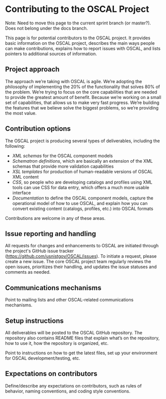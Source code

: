 # Contributing to the OSCAL Project

Note: Need to move this page to the current sprint branch (or master?). Does not belong under the docs branch.

This page is for potential contributors to the OSCAL project. It provides basic information on the OSCAL project, describes the main ways people can make contributions, explains how to report issues with OSCAL, and lists pointers to additional sources of information.

## Project approach

The approach we’re taking with OSCAL is agile. We’re adopting the philosophy of implementing the 20% of the functionality that solves 80% of the problem. We’re trying to focus on the core capabilities that are needed to provide the greatest amount of benefit. Because we’re working on a small set of capabilities, that allows us to make very fast progress. We’re building the features that we believe solve the biggest problems, so we’re providing the most value.

## Contribution options

The OSCAL project is producing several types of deliverables, including the following:
 * *XML schemas* for the OSCAL component models  
 * *Schematron definitions*, which are basically an extension of the XML schemas that provide more validation capabilities
 * *XSL templates* for production of human-readable versions of OSCAL XML content 
 * *CSS*, so people who are developing catalogs and profiles using XML tools can use CSS for data entry, which offers a much more usable interface 
 * *Documentation* to define the OSCAL component models, capture the operational model of how to use OSCAL, and explain how you can convert existing content (catalogs, profiles, etc.) into OSCAL formats

Contributions are welcome in any of these areas.

## Issue reporting and handling

All requests for changes and enhancements to OSCAL are initiated through the project's GitHub issue tracker (https://github.com/usnistgov/OSCAL/issues). To initiate a request, please create a new issue. The core OSCAL project team regularly reviews the open issues, prioritizes their handling, and updates the issue statuses and comments as needed.

## Communications mechanisms

Point to mailing lists and other OSCAL-related communications mechanisms.

## Setup instructions

All deliverables will be posted to the OSCAL GitHub repository. The repository also contains README files that explain what’s on the repository, how to use it, how the repository is organized, etc.

Point to instructions on how to get the latest files, set up your environment for OSCAL development/testing, etc.

## Expectations on contributors

Define/describe any expectations on contributors, such as rules of behavior, naming conventions, and coding style conventions.
